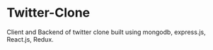 # Twitter-Clone
Client and Backend of twitter clone built using mongodb, express.js, React.js, Redux.
